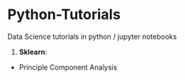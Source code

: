 # Python-Tutorials

Data Science tutorials in python / jupyter notebooks


1. **Sklearn**:
  - Principle Component Analysis
